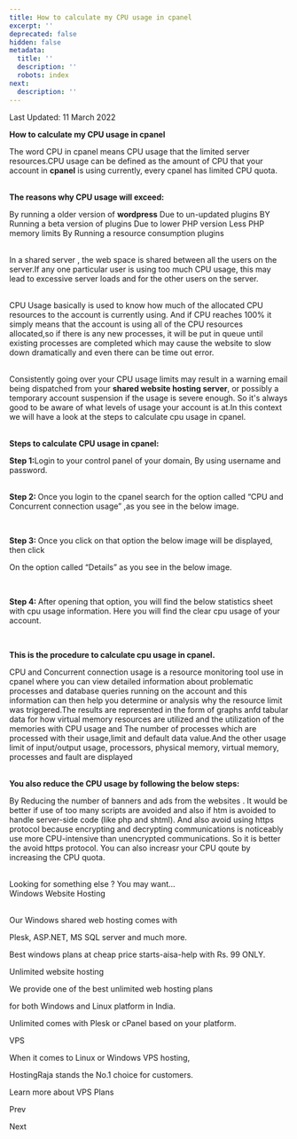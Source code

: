 ```yaml
---
title: How to calculate my CPU usage in cpanel
excerpt: ''
deprecated: false
hidden: false
metadata:
  title: ''
  description: ''
  robots: index
next:
  description: ''
---
```


<div class="page-header">
</div>

<span class="icon-calendar" aria-hidden="true"></span>

Last Updated: 11 March 2022 

<div itemprop="articleBody">
<strong><span id="docs-internal-guid-cb9ef273-7fff-01ba-64b7-d421e57e7910">How to calculate my CPU usage in cpanel</span></strong>
<div>
<p dir="ltr">The word CPU in cpanel means  CPU usage that the limited server resources.CPU usage can be defined as the amount of CPU that your account in <strong>cpanel</strong> is using currently, every cpanel has limited CPU quota.</p>
<p dir="ltr"><strong><br />The reasons why CPU usage will exceed:</strong></p>

By running a older version of <strong>wordpress</strong>
Due to un-updated plugins
BY Running a beta version of plugins
Due to lower PHP version
Less PHP memory limits
By Running a resource consumption plugins

<p dir="ltr"><br />In a shared server , the web space is shared between all the users on the server.If any one particular user is using too much CPU usage, this may lead to excessive server loads  and for the other users on the server.</p>
<p dir="ltr"><br />CPU Usage basically is used to know  how much of the allocated CPU resources to the account is currently using. And if CPU reaches 100% it simply means that the account is using all of the CPU resources allocated,so if there is any new processes, it will be put in queue until existing processes are completed which may cause the website to slow down dramatically and even there can  be time out error.</p>
<p dir="ltr"><br />Consistently going over your CPU usage limits may result in a warning email being dispatched from your <strong>shared website hosting server</strong>, or possibly a temporary account suspension if the usage is severe enough. So it's always good to be aware of what levels of usage your account is at.In this context we will have a look at the steps to calculate cpu usage in cpanel.</p>
<p dir="ltr"><strong><br />Steps to calculate CPU usage in cpanel:</strong></p>
<p dir="ltr"><strong>Step 1:</strong>Login to your control panel of your domain, By using username and password.<br /><br /></p>
<p dir="ltr"><strong>Step 2: </strong>Once you login to the cpanel search for the option called “CPU and Concurrent connection usage” ,as you see in the below image.</p>
<p dir="ltr"></p>
<strong><strong><br /></strong></strong>
<p dir="ltr"><strong>Step 3: </strong>Once you click on that option the below image will be displayed, then click</p>
<p dir="ltr">On the option called “Details” as you see in the below image.</p>
<p dir="ltr"></p>
<strong><strong><br /></strong></strong>
<p dir="ltr"><strong>Step 4: </strong>After opening that option, you will find the below  statistics sheet with cpu usage information. Here you will find the clear cpu usage of your account.</p>
<p dir="ltr"></p>
<strong><strong><br /></strong></strong>
<p dir="ltr"><strong>This is the procedure to calculate cpu usage in cpanel.</strong></p>
<p dir="ltr">CPU and Concurrent connection usage is a resource monitoring tool use in cpanel where you can view detailed information about problematic processes and database queries running on the  account and this information can then help you determine or analysis why the resource limit was triggered.The results are represented in the form of graphs anfd tabular data for how virtual memory resources are utilized and the utilization of the memories with CPU usage and The number of processes which are processed with their usage,limit and default data value.And the other usage limit of  input/output usage, processors, physical memory, virtual memory, processes and fault are displayed</p>
<p dir="ltr"><br /><strong>You also reduce the CPU usage by following the below steps:</strong></p>

By  Reducing the number of banners and ads from the websites .
It would be better if use of too many scripts are avoided and also if htm is  avoided to handle server-side code (like php and shtml).
And also avoid using https protocol because encrypting and decrypting communications is noticeably use  more CPU-intensive than unencrypted communications. So it is better the avoid https protocol.
You can also  increasr your CPU qoute by increasing the CPU quota.

</div>
<div class="host-plan_in3" style={{width: "100%"}}>
<div class="customlin-look"><br />
<div class="in-ben" style={{marginBottom: "0px!important", marginTop: "10px!important", fontSize: "37px"}}>Looking for something else ? You may want...</div>

<tbody>
<tr>
<td valign="top" width="30%">
<div class="look-1" style={{margin: "0 10px 0 10px"}}>
<div style={{fontSize: "x-large", fontWeight: "bold"}}>Windows Website Hosting</div>
 <br />
<p>Our Windows shared web hosting comes with</p>
<p>Plesk, ASP.NET, MS SQL server and much more.</p>
<p>Best windows plans at cheap price starts-aisa-help with Rs. 99 ONLY.</p>
</div>
</td>
<td valign="top" width="30%">
<div class="look-1" style={{margin: "0 10px 0 10px"}}>
<div style={{fontSize: "x-large", fontWeight: "bold"}}>Unlimited website hosting</div>

<p>We provide one of the best unlimited web hosting plans</p>
<p>for both Windows and Linux platform in India.</p>
<p>Unlimited comes with Plesk or cPanel based on your platform.</p>
</div>
</td>
<td valign="top" width="30%">
<div class="look-1" style={{border: 0, margin: "0 10px 0 10px"}}>
<div style={{fontSize: "x-large", fontWeight: "bold"}}>VPS</div>

<p>When it comes to Linux or Windows VPS hosting,</p>
<p>HostingRaja stands the No.1 choice for customers.</p>
<p>Learn more about VPS Plans</p>
</div>
</td>
</tr>
</tbody>

</div>
</div> </div>

<span class="icon-chevron-left" aria-hidden="true"></span> <span aria-hidden="true">Prev</span> 

<span aria-hidden="true">Next</span> <span class="icon-chevron-right" aria-hidden="true"></span> 

</div>